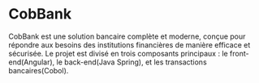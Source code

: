# CobBank
CobBank est une solution bancaire complète et moderne, conçue pour répondre aux besoins des institutions financières de manière efficace et sécurisée. Le projet est divisé en trois composants principaux : le front-end(Angular), le back-end(Java Spring), et les transactions bancaires(Cobol).
